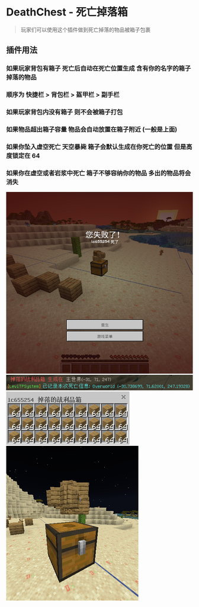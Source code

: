 # DeathChest - 死亡掉落箱

> 玩家们可以使用这个插件做到死亡掉落的物品被箱子包裹

## 插件用法

### 如果玩家背包有箱子 死亡后自动在死亡位置生成 含有你的名字的箱子 掉落的物品

### 顺序为 快捷栏 > 背包栏 > 盔甲栏 > 副手栏

### 如果玩家背包内没有箱子 则不会被箱子打包

### 如果物品超出箱子容量 物品会自动放置在箱子附近 (一般是上面)

### 如果你坠入虚空死亡 天空暴毙 箱子会默认生成在你死亡的位置 但是高度锁定在 64

### 如果你在虚空或者岩浆中死亡 箱子不够容纳你的物品 多出的物品将会消失

![alt text](/public/6-3.png)
![alt text](/public/6-2.png)
![alt text](/public/6.png)
![alt text](/public/6-4.png)
